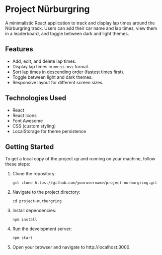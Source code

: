 # Project Nürburgring

A minimalistic React application to track and display lap times around the Nürburgring track. Users can add their car name and lap times, view them in a leaderboard, and toggle between dark and light themes.

## Features

- Add, edit, and delete lap times.
- Display lap times in `mm:ss.mss` format.
- Sort lap times in descending order (fastest times first).
- Toggle between light and dark themes.
- Responsive layout for different screen sizes.

## Technologies Used

- React
- React Icons
- Font Awesome
- CSS (custom styling)
- LocalStorage for theme persistence

## Getting Started

To get a local copy of the project up and running on your machine, follow these steps:

1. Clone the repository:

   ```
   git clone https://github.com/yourusername/project-nurburgring.git
   ```

2. Navigate to the project directory:
    ```
    cd project-nurburgring
    ```

3. Install dependencies:
    ```
    npm install
    ```

4. Run the development server:
    ```
    npm start
    ```

5. Open your browser and navigate to http://localhost:3000.